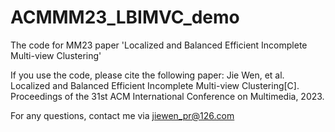# ACMMM23_LBIMVC_demo
 The code for MM23 paper 'Localized and Balanced Efficient Incomplete Multi-view Clustering'
 
If you use the code, please cite the following paper:
Jie Wen, et al. Localized and Balanced Efficient Incomplete Multi-view Clustering[C]. Proceedings of the 31st ACM International Conference on Multimedia, 2023.

For any questions, contact me via jiewen_pr@126.com
